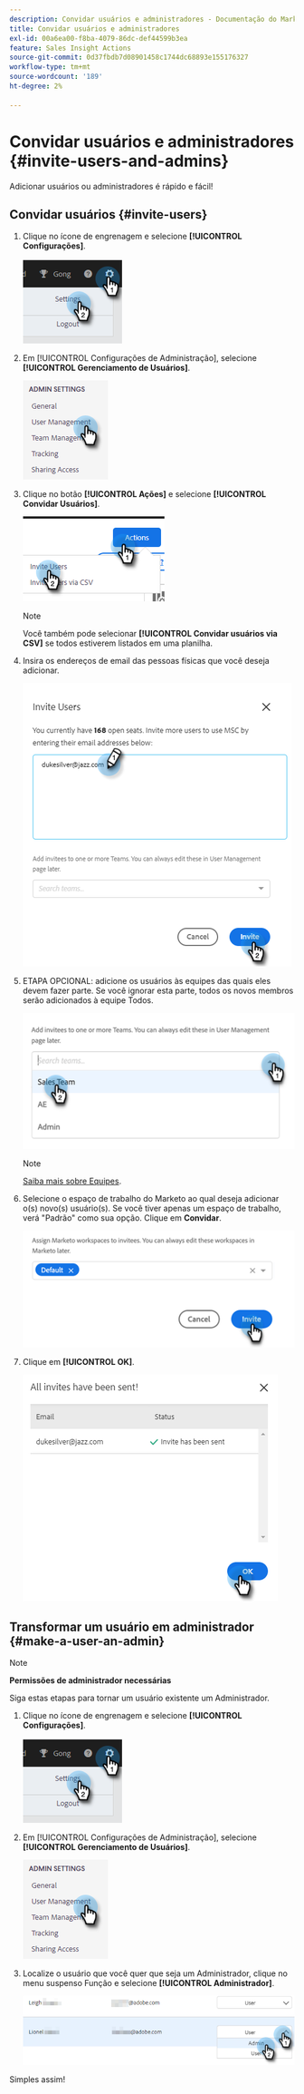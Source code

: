 ```yaml
---
description: Convidar usuários e administradores - Documentação do Marketo - Documentação do produto
title: Convidar usuários e administradores
exl-id: 00a6ea00-f8ba-4079-86dc-def44599b3ea
feature: Sales Insight Actions
source-git-commit: 0d37fbdb7d08901458c1744dc68893e155176327
workflow-type: tm+mt
source-wordcount: '189'
ht-degree: 2%

---
```


# Convidar usuários e administradores {#invite-users-and-admins}

Adicionar usuários ou administradores é rápido e fácil!

## Convidar usuários {#invite-users}

1. Clique no ícone de engrenagem e selecione **[!UICONTROL Configurações]**.

   ![](assets/invite-users-and-admins-1.png)

1. Em [!UICONTROL Configurações de Administração], selecione **[!UICONTROL Gerenciamento de Usuários]**.

   ![](assets/invite-users-and-admins-2.png)

1. Clique no botão **[!UICONTROL Ações]** e selecione **[!UICONTROL Convidar Usuários]**.

   ![](assets/invite-users-and-admins-3.png)

   >[!NOTE]
   >
   >Você também pode selecionar **[!UICONTROL Convidar usuários via CSV]** se todos estiverem listados em uma planilha.

1. Insira os endereços de email das pessoas físicas que você deseja adicionar.

   ![](assets/invite-users-and-admins-4.png)

1. ETAPA OPCIONAL: adicione os usuários às equipes das quais eles devem fazer parte. Se você ignorar esta parte, todos os novos membros serão adicionados à equipe Todos.

   ![](assets/invite-users-and-admins-5.png)

   >[!NOTE]
   >
   >[Saiba mais sobre Equipes](/help/marketo/product-docs/marketo-sales-insight/actions/admin/creating-a-team.md).

1. Selecione o espaço de trabalho do Marketo ao qual deseja adicionar o(s) novo(s) usuário(s). Se você tiver apenas um espaço de trabalho, verá &quot;Padrão&quot; como sua opção. Clique em **Convidar**.

   ![](assets/invite-users-and-admins-6.png)

1. Clique em **[!UICONTROL OK]**.

   ![](assets/invite-users-and-admins-7.png)

## Transformar um usuário em administrador {#make-a-user-an-admin}

>[!NOTE]
>
>**Permissões de administrador necessárias**

Siga estas etapas para tornar um usuário existente um Administrador.

1. Clique no ícone de engrenagem e selecione **[!UICONTROL Configurações]**.

   ![](assets/invite-users-and-admins-8.png)

1. Em [!UICONTROL Configurações de Administração], selecione **[!UICONTROL Gerenciamento de Usuários]**.

   ![](assets/invite-users-and-admins-9.png)

1. Localize o usuário que você quer que seja um Administrador, clique no menu suspenso Função e selecione **[!UICONTROL Administrador]**.

   ![](assets/invite-users-and-admins-10.png)

Simples assim!
